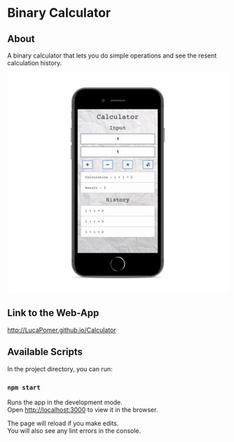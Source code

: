 # Binary Calculator

## About

A binary calculator that lets you do simple operations and see the resent calculation history.

![screenshot](iphone.png)

## Link to the Web-App 

http://LucaPomer.github.io/Calculator

## Available Scripts

In the project directory, you can run:

### `npm start`

Runs the app in the development mode.<br />
Open [http://localhost:3000](http://localhost:3000) to view it in the browser.

The page will reload if you make edits.<br />
You will also see any lint errors in the console.


